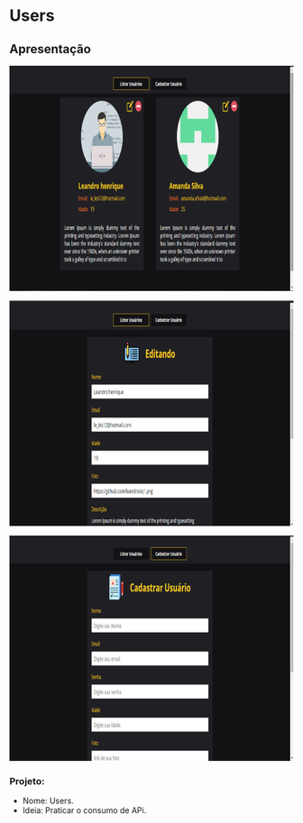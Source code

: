 # Users
## Apresentação

<p align="center">
  <img width="800px" height="400px" src="./public/assets/img-readme.png" alt="Imagem projeto"/>
</p>

<p align="center">
  <img width="800px" height="400px" src="./public/assets/edit-readme.png" alt="Imagem projeto"/>
</p>

<p align="center">
  <img width="800px" height="400px" src="./public/assets/register-readme.png" alt="Imagem projeto"/>
</p>

### Projeto:

- Nome: Users.
- Ideia: Praticar o consumo de APi.